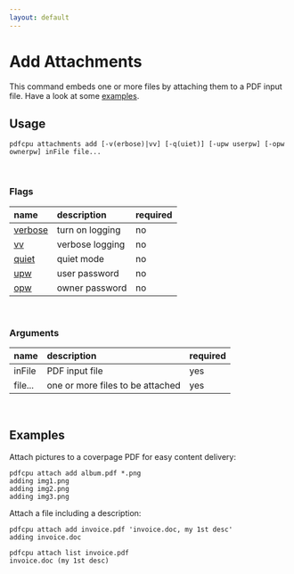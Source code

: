 ```yaml
---
layout: default
---
```


# Add Attachments

This command embeds one or more files by attaching them to a PDF input file. Have a look at some [examples](#examples).

## Usage

```
pdfcpu attachments add [-v(erbose)|vv] [-q(uiet)] [-upw userpw] [-opw ownerpw] inFile file...
```

<br>

### Flags

| name                                          | description       | required
|:----------------------------------------------|:------------------|:--------
| [verbose](../getting_started/common_flags.md) | turn on logging   | no
| [vv](../getting_started/common_flags.md)      | verbose logging   | no
| [quiet](../getting_started/common_flags.md)   | quiet mode        | no
| [upw](../getting_started/common_flags.md)     | user password     | no
| [opw](../getting_started/common_flags.md)     | owner password    | no

<br>

### Arguments

| name         | description         | required
|:-------------|:--------------------|:--------
| inFile       | PDF input file      | yes
| file...      | one or more files to be attached | yes

<br>

## Examples

Attach pictures to a coverpage PDF for easy content delivery:

```
pdfcpu attach add album.pdf *.png
adding img1.png
adding img2.png
adding img3.png
```

Attach a file including a description:
```
pdfcpu attach add invoice.pdf 'invoice.doc, my 1st desc'
adding invoice.doc

pdfcpu attach list invoice.pdf
invoice.doc (my 1st desc)
```
